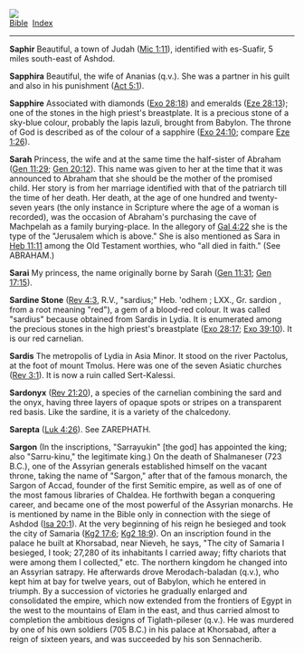 [![](../../cdshop/ithlogo.png)](../../index)  
[Bible](../index)  [Index](index) 

------------------------------------------------------------------------

<span id="000">**Saphir**</span> Beautiful, a town of Judah ([Mic
1:11](../kjv/mic001.htm#011)), identified with es-Suafir, 5 miles
south-east of Ashdod.

<span id="001">**Sapphira**</span> Beautiful, the wife of Ananias
(q.v.). She was a partner in his guilt and also in his punishment ([Act
5:1](../kjv/act005.htm#001)).

<span id="002">**Sapphire**</span> Associated with diamonds ([Exo
28:18](../kjv/exo028.htm#018)) and emeralds ([Eze
28:13](../kjv/eze028.htm#013)); one of the stones in the high priest's
breastplate. It is a precious stone of a sky-blue colour, probably the
lapis lazuli, brought from Babylon. The throne of God is described as of
the colour of a sapphire ([Exo 24:10](../kjv/exo024.htm#010); compare
[Eze 1:26](../kjv/eze001.htm#026)).

<span id="003">**Sarah**</span> Princess, the wife and at the same time
the half-sister of Abraham ([Gen 11:29](../kjv/gen011.htm#029); [Gen
20:12](../kjv/gen020.htm#012)). This name was given to her at the time
that it was announced to Abraham that she should be the mother of the
promised child. Her story is from her marriage identified with that of
the patriarch till the time of her death. Her death, at the age of one
hundred and twenty-seven years (the only instance in Scripture where the
age of a woman is recorded), was the occasion of Abraham's purchasing
the cave of Machpelah as a family burying-place. In the allegory of [Gal
4:22](../kjv/gal004.htm#022) she is the type of the "Jerusalem which is
above." She is also mentioned as Sara in [Heb
11:11](../kjv/heb011.htm#011) among the Old Testament worthies, who "all
died in faith." (See ABRAHAM.)

<span id="004">**Sarai**</span> My princess, the name originally borne
by Sarah ([Gen 11:31](../kjv/gen011.htm#031); [Gen
17:15](../kjv/gen017.htm#015)).

<span id="005">**Sardine Stone**</span> ([Rev
4:3](../kjv/rev004.htm#003), R.V., "sardius;" Heb. 'odhem ; LXX., Gr.
sardion , from a root meaning "red"), a gem of a blood-red colour. It
was called "sardius" because obtained from Sardis in Lydia. It is
enumerated among the precious stones in the high priest's breastplate
([Exo 28:17](../kjv/exo028.htm#017); [Exo
39:10](../kjv/exo039.htm#010)). It is our red carnelian.

<span id="006">**Sardis**</span> The metropolis of Lydia in Asia Minor.
It stood on the river Pactolus, at the foot of mount Tmolus. Here was
one of the seven Asiatic churches ([Rev 3:1](../kjv/rev003.htm#001)). It
is now a ruin called Sert-Kalessi.

<span id="007">**Sardonyx**</span> ([Rev 21:20](../kjv/rev021.htm#020)),
a species of the carnelian combining the sard and the onyx, having three
layers of opaque spots or stripes on a transparent red basis. Like the
sardine, it is a variety of the chalcedony.

<span id="008">**Sarepta**</span> ([Luk 4:26](../kjv/luk004.htm#026)).
See ZAREPHATH.

<span id="009">**Sargon**</span> (In the inscriptions, "Sarrayukin"
\[the god\] has appointed the king; also "Sarru-kinu," the legitimate
king.) On the death of Shalmaneser (723 B.C.), one of the Assyrian
generals established himself on the vacant throne, taking the name of
"Sargon," after that of the famous monarch, the Sargon of Accad, founder
of the first Semitic empire, as well as of one of the most famous
libraries of Chaldea. He forthwith began a conquering career, and became
one of the most powerful of the Assyrian monarchs. He is mentioned by
name in the Bible only in connection with the siege of Ashdod ([Isa
20:1](../kjv/isa020.htm#001)). At the very beginning of his reign he
besieged and took the city of Samaria ([Kg2
17:6](../kjv/kg2017.htm#006); [Kg2 18:9](../kjv/kg2018.htm#009)). On an
inscription found in the palace he built at Khorsabad, near Nieveh, he
says, "The city of Samaria I besieged, I took; 27,280 of its inhabitants
I carried away; fifty chariots that were among them I collected," etc.
The northern kingdom he changed into an Assyrian satrapy. He afterwards
drove Merodach-baladan (q.v.), who kept him at bay for twelve years, out
of Babylon, which he entered in triumph. By a succession of victories he
gradually enlarged and consolidated the empire, which now extended from
the frontiers of Egypt in the west to the mountains of Elam in the east,
and thus carried almost to completion the ambitious designs of
Tiglath-pileser (q.v.). He was murdered by one of his own soldiers (705
B.C.) in his palace at Khorsabad, after a reign of sixteen years, and
was succeeded by his son Sennacherib.

